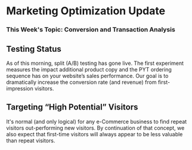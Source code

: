 # Marketing Optimization Update

### This Week's Topic: Conversion and Transaction Analysis

## Testing Status

  As of this morning, split (A/B) testing has gone live. The first experiment measures the impact additional product copy and the PYT ordering sequence has on your website’s sales performance. Our goal is to dramatically increase the conversion rate (and revenue) from first-impression visitors.

## Targeting “High Potential” Visitors

  It's normal (and only logical) for any e-Commerce business to find repeat visitors out-performing new visitors. By continuation of that concept, we also expect that first-time visitors will always appear to be less valuable than repeat visitors.

